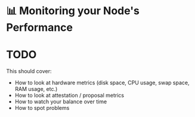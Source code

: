 # :bar_chart: Monitoring your Node's Performance

# TODO

This should cover:
- How to look at hardware metrics (disk space, CPU usage, swap space, RAM usage, etc.)
- How to look at attestation / proposal metrics
- How to watch your balance over time
- How to spot problems